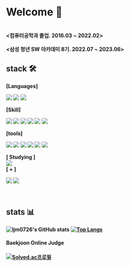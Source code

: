 
  <H1> Welcome 👋 </h1>
  <!-- <h4>웹🌐 풀스택을 공부하며 더 좋은 서비스를 제공하는 개발자를 목표하고 있습니다💻</h4> -->
  <br/>
  <b><컴퓨터공학과 졸업. 2016.03 ~ 2022.02><b>
  <br/>
  <br/>
  <b><삼성 청년 SW 아카데미 8기. 2022.07 ~ 2023.06><b>
  
  <br/>
  <h2> stack 🛠 </h2>
  <div><b>[Languages]</b></div>
  
  <img src="https://img.shields.io/badge/Java-007396?style=flat-square&logo=Java&logoColor=white"/></a>
  <img src="https://img.shields.io/badge/Python-3766AB?style=flat-square&logo=Python&logoColor=white"/></a>
  <img src="https://img.shields.io/badge/JavaScript-F7DF1E?style=flat-square&logo=JavaScript&logoColor=white"/></a>
  
  <div><b>[Skill]</b></div>
  
  <img src="https://img.shields.io/badge/Spring-6DB33F?style=flat-square&logo=Spring&logoColor=white"/></a>
  <img src="https://img.shields.io/badge/Spring Boot-6DB33F?style=flat-square&logo=Spring Boot&logoColor=white"/></a>
  <img src="https://img.shields.io/badge/MySQL-4479A1?style=flat-square&logo=MySQL&logoColor=white"/></a>
  <img src="https://img.shields.io/badge/Vue.js-4FC08D?style=flat-square&logo=Vue.js&logoColor=white"/></a>
  <img src="https://img.shields.io/badge/JPA-59666C?style=flat-square&logo=Hibernate&logoColor=white"/></a>
  <img src="https://img.shields.io/badge/Redis-DC382D?style=flat-square&logo=Redis&logoColor=white"/></a>

  <div><b>[tools]</b></div>
  
  <img src="https://img.shields.io/badge/Eclipse IDE-2C2255?style=flat-square&logo=Eclipse IDE&logoColor=white"/></a>
  <img src="https://img.shields.io/badge/Intellij IDE-000000?style=flat-square&logo=IntelliJ IDEA&logoColor=white"/></a>
  <img src="https://img.shields.io/badge/Visual Studio Code-007ACC?style=flat-square&logo=Visual Studio Code&logoColor=white"/></a>
  <img src="https://img.shields.io/badge/Jupyter-F37626?style=flat-square&logo=Jupyter&logoColor=white"/></a>
  <img src="https://img.shields.io/badge/GitLab-FC6D26?style=flat-square&logo=gitlab&logoColor=white"/></a>
  <img src="https://img.shields.io/badge/Jira-0052CC?style=flat-square&logo=jira&logoColor=white"/></a>
  
  <div><b>[ Studying ]</b></div>
  <img src="https://img.shields.io/badge/ORACLE-F80000?style=flat-square&logo=oracle&logoColor=white"/></a>
  
  <div><b>[ + ]</b></div>

  <img src="https://img.shields.io/badge/GitHub-181717?style=flat-square&logo=GitHub&logoColor=white"/></a>
  <img src="https://img.shields.io/badge/StudyBlog-20C997?style=flat-square&logo=Velog&logoColor=white"/></a>
  
  <br/>
  
  <h2> stats 📊 </h2>
  
  ![ljm0726's GitHub stats](https://github-readme-stats.vercel.app/api?username=ljm0726&hide=issues&show_icons=true&theme=transparent&disable_animations=true) [![Top Langs](https://github-readme-stats.vercel.app/api/top-langs/?username=ljm0726&layout=compact)](https://github.com/ljm0726/github-readme-stats)
  
<!-- totalIssues 있는 경우
![ljm0726's GitHub stats](https://github-readme-stats.vercel.app/api?username=ljm0726&show_icons=true&theme=transparent&disable_animations=true)  -->


  <h4>Baekjoon Online Judge<h4>
  
  [![Solved.ac프로필](http://mazassumnida.wtf/api/v2/generate_badge?boj=dksk678)](https://solved.ac/dksk678)  
<!--
**ljm0726/ljm0726** is a ✨ _special_ ✨ repository because its `README.md` (this file) appears on your GitHub profile.

Here are some ideas to get you started:

- 🔭 I’m currently working on ...
- 🌱 I’m currently learning ...
- 👯 I’m looking to collaborate on ...
- 🤔 I’m looking for help with ...
- 💬 Ask me about ...
- 📫 How to reach me: ...
- 😄 Pronouns: ...
- ⚡ Fun fact: ...
-->
